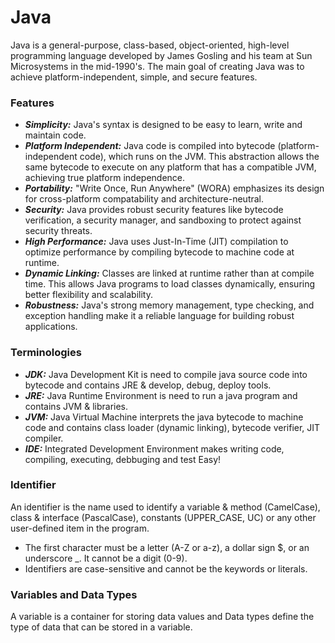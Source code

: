 # Java

Java is a general-purpose, class-based, object-oriented, high-level programming language developed by James Gosling and his team at Sun Microsystems in the mid-1990's. The main goal of creating Java was to achieve platform-independent, simple, and secure features.
### Features
- ***Simplicity:*** Java's syntax is designed to be easy to learn, write and maintain code.
- ***Platform Independent:*** Java code is compiled into bytecode (platform-independent code), which runs on the JVM. This abstraction allows the same bytecode to execute on any platform that has a compatible JVM, achieving true platform independence.
- ***Portability:*** "Write Once, Run Anywhere" (WORA) emphasizes its design for cross-platform compatability and architecture-neutral.
- ***Security:*** Java provides robust security features like bytecode verification, a security manager, and sandboxing to protect against security threats.
- ***High Performance:*** Java uses Just-In-Time (JIT) compilation to optimize performance by compiling bytecode to machine code at runtime.
- ***Dynamic Linking:*** Classes are linked at runtime rather than at compile time. This allows Java programs to load classes dynamically, ensuring better flexibility and scalability.
- ***Robustness:*** Java's strong memory management, type checking, and exception handling make it a reliable language for building robust applications.

### Terminologies
- ***JDK:*** Java Development Kit is need to compile java source code into bytecode and contains JRE & develop, debug, deploy tools.
- ***JRE:*** Java Runtime Environment is need to run a java program and contains JVM & libraries.
- ***JVM:*** Java Virtual Machine interprets the java bytecode to machine code and contains class loader (dynamic linking), bytecode verifier, JIT compiler.
- ***IDE:*** Integrated Development Environment makes writing code, compiling, executing, debbuging and test Easy!

### Identifier
An identifier is the name used to identify a variable & method (CamelCase), class & interface (PascalCase), constants (UPPER_CASE, UC) or any other user-defined item in the program.
- The first character must be a letter (A-Z or a-z), a dollar sign $, or an underscore _. It cannot be a digit (0-9).
- Identifiers are case-sensitive and cannot be the keywords or literals.

### Variables and Data Types
A variable is a container for storing data values and Data types define the type of data that can be stored in a variable.

